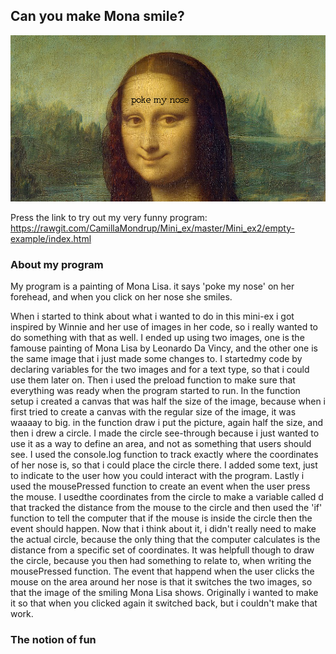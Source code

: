 ## Can you make Mona smile? 

![alt text](MonaLisa.png "Screenshot of my fun program!")

Press the link to try out my very funny program:
https://rawgit.com/CamillaMondrup/Mini_ex/master/Mini_ex2/empty-example/index.html

### About my program 
My program is a painting of Mona Lisa. it says 'poke my nose' on her forehead, and when you click on her nose she smiles.

When i started to think about what i wanted to do in this mini-ex i got inspired by Winnie and her use of images in her code, so i really wanted to do something with that as well. I ended up using two images, one is the famouse painting of Mona Lisa by Leonardo Da Vincy, and the other one is the same image that i just made some changes to. 
I startedmy code by declaring variables for the two images and for a text type, so that i could use them later on. Then i used the preload function to make sure that everything was ready when the program started to run. In the function setup i created a canvas that was half the size of the image, because when i first tried to create a canvas with the regular size of the image, it was waaaay to big.
in the function draw i put the picture, again half the size, and then i drew a circle. I made the circle see-through because i just wanted to use it as a way to define an area, and not as something that users should see. I used the console.log function to track exactly where the coordinates of her nose is, so that i could place the circle there. 
I added some text, just to indicate to the user how you could interact with the program. 
Lastly i used the mousePressed function to create an event when the user press the mouse. I usedthe coordinates from the circle to make a variable called d that tracked the distance from the mouse to the circle and then used the 'if' function to tell the computer that if the mouse is inside the circle then the event should happen. Now that i think about it, i didn't really need to make the actual circle, because the only thing that the computer calculates is the distance from a specific set of coordinates. It was helpfull though to draw the circle, because you then had something to relate to, when writing the mousePressed function. The event that happend when the user clicks the mouse on the area around her nose is that it switches the two images, so that the image of the smiling Mona Lisa shows. Originally i wanted to make it so that when you clicked again it switched back, but i couldn't make that work.

### The notion of fun 

